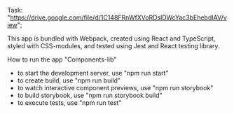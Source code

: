 Task: "https://drive.google.com/file/d/1C148FRnWfXVoRDslDWcYac3bEhebdIAV/view";

This app is bundled with Webpack, 
created using React and TypeScript,
styled with CSS-modules,
and tested using Jest and React testing library.


How to run the app "Components-lib"

- to start the development server, use "npm run start"
- to create build, use "npm run build"
- to watch interactive component previews, use "npm run storybook"
- to build storybook, use "npm run storybook build"
- to execute tests, use "npm run test"